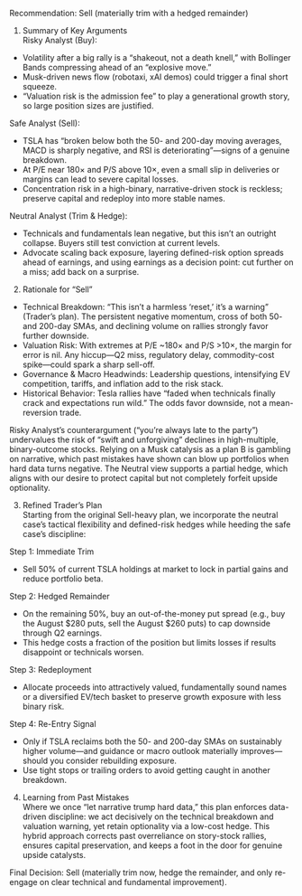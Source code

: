 Recommendation: Sell (materially trim with a hedged remainder)

1. Summary of Key Arguments  
Risky Analyst (Buy):  
- Volatility after a big rally is a “shakeout, not a death knell,” with Bollinger Bands compressing ahead of an “explosive move.”  
- Musk-driven news flow (robotaxi, xAI demos) could trigger a final short squeeze.  
- “Valuation risk is the admission fee” to play a generational growth story, so large position sizes are justified.

Safe Analyst (Sell):  
- TSLA has “broken below both the 50- and 200-day moving averages, MACD is sharply negative, and RSI is deteriorating”—signs of a genuine breakdown.  
- At P/E near 180× and P/S above 10×, even a small slip in deliveries or margins can lead to severe capital losses.  
- Concentration risk in a high-binary, narrative-driven stock is reckless; preserve capital and redeploy into more stable names.

Neutral Analyst (Trim & Hedge):  
- Technicals and fundamentals lean negative, but this isn’t an outright collapse. Buyers still test conviction at current levels.  
- Advocate scaling back exposure, layering defined-risk option spreads ahead of earnings, and using earnings as a decision point: cut further on a miss; add back on a surprise.

2. Rationale for “Sell”  
- Technical Breakdown: “This isn’t a harmless ‘reset,’ it’s a warning” (Trader’s plan). The persistent negative momentum, cross of both 50- and 200-day SMAs, and declining volume on rallies strongly favor further downside.  
- Valuation Risk: With extremes at P/E ~180× and P/S >10×, the margin for error is nil. Any hiccup—Q2 miss, regulatory delay, commodity-cost spike—could spark a sharp sell-off.  
- Governance & Macro Headwinds: Leadership questions, intensifying EV competition, tariffs, and inflation add to the risk stack.  
- Historical Behavior: Tesla rallies have “faded when technicals finally crack and expectations run wild.” The odds favor downside, not a mean-reversion trade.

Risky Analyst’s counterargument (“you’re always late to the party”) undervalues the risk of “swift and unforgiving” declines in high-multiple, binary-outcome stocks. Relying on a Musk catalysis as a plan B is gambling on narrative, which past mistakes have shown can blow up portfolios when hard data turns negative. The Neutral view supports a partial hedge, which aligns with our desire to protect capital but not completely forfeit upside optionality.

3. Refined Trader’s Plan  
Starting from the original Sell-heavy plan, we incorporate the neutral case’s tactical flexibility and defined-risk hedges while heeding the safe case’s discipline:

Step 1: Immediate Trim  
- Sell 50% of current TSLA holdings at market to lock in partial gains and reduce portfolio beta.

Step 2: Hedged Remainder  
- On the remaining 50%, buy an out-of-the-money put spread (e.g., buy the August $280 puts, sell the August $260 puts) to cap downside through Q2 earnings.  
- This hedge costs a fraction of the position but limits losses if results disappoint or technicals worsen.

Step 3: Redeployment  
- Allocate proceeds into attractively valued, fundamentally sound names or a diversified EV/tech basket to preserve growth exposure with less binary risk.

Step 4: Re-Entry Signal  
- Only if TSLA reclaims both the 50- and 200-day SMAs on sustainably higher volume—and guidance or macro outlook materially improves—should you consider rebuilding exposure.  
- Use tight stops or trailing orders to avoid getting caught in another breakdown.

4. Learning from Past Mistakes  
Where we once “let narrative trump hard data,” this plan enforces data-driven discipline: we act decisively on the technical breakdown and valuation warning, yet retain optionality via a low-cost hedge. This hybrid approach corrects past overreliance on story-stock rallies, ensures capital preservation, and keeps a foot in the door for genuine upside catalysts.

Final Decision: Sell (materially trim now, hedge the remainder, and only re-engage on clear technical and fundamental improvement).